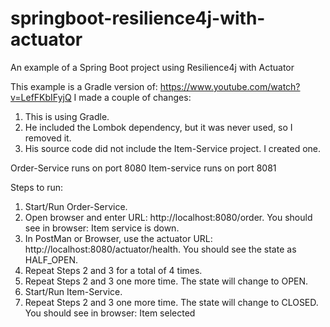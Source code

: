 # springboot-resilience4j-with-actuator
An example of a Spring Boot project using Resilience4j with Actuator

This example is a Gradle version of: https://www.youtube.com/watch?v=LefFKbIFyjQ
I made a couple of changes:
1. This is using Gradle.
2. He included the Lombok dependency, but it was never used, so I removed it.
3. His source code did not include the Item-Service project. I created one.

Order-Service runs on port 8080
Item-service runs on port 8081

Steps to run:
1. Start/Run Order-Service.
2. Open browser and enter URL: http://localhost:8080/order. You should see in browser: Item service is down.
3. In PostMan or Browser, use the actuator URL: http://localhost:8080/actuator/health. You should see the state as HALF_OPEN.
4. Repeat Steps 2 and 3 for a total of 4 times.
5. Repeat Steps 2 and 3 one more time. The state will change to OPEN.
6. Start/Run Item-Service.
7. Repeat Steps 2 and 3 one more time. The state will change to CLOSED. You should see in browser: Item selected
